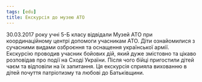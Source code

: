 ```yaml
---
tags: [edu]
title: Екскурсія до музею АТО
---
```


30.03.2017 року учні 5-Б класу відвідали Музей АТО при координаційному центрі допомоги учасникам АТО. Діти ознайомилися з сучасними видами озброєння та оснащення української армії. Екскурсію проводив учасник бойових дій, який дуже змістовно та цікаво розповідав про події на Сході України. Після чого бійці пригостили дітей чаєм та відповіли на їх запитання. Ця екскурсія сприяла вихованню в дітей почуття патріотизму та любові до Батьківщини.

<slideshow id="72157678656818674"></slideshow>
